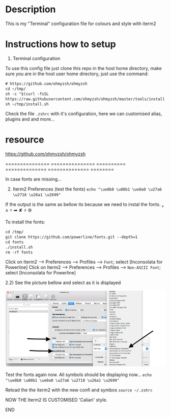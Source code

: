 # Description
This is my "Terminal" configuration file for colours and style with iterm2

# Instructions how to setup

1) Terminal configuration

To use this config file just clone this repo in the host  home directory,
make sure you are in the host user home directory, just use the command:

```
# https://github.com/ohmyzsh/ohmyzsh
cd ~/tmp/
sh -c "$(curl -fsSL https://raw.githubusercontent.com/ohmyzsh/ohmyzsh/master/tools/install.sh)"
sh ~/tmp/install.sh
```

Check the file `.zshrc` with it's configuration, here we can customised alias, plugins and and more...

# resource
https://github.com/ohmyzsh/ohmyzsh


=============== =============== ========== ============== ============== ========

In case fonts are missing...

2) Iterm2 Preferences (test the fonts)
`echo "\ue0b0 \u00b1 \ue0a0 \u27a6 \u2718 \u26a1 \u2699" `

If the output is the same as bellow its because we need to instal the fonts.
 ±  ➦ ✘ ⚡ ⚙

To install the fonts:
```
cd /tmp/
git clone https://github.com/powerline/fonts.git --depth=1
cd fonts
./install.sh
rm -rf fonts

```

Click on Iterm2 --> Preferences --> Profiles --> `Font`; select [Inconsolata for Powerline]
Click on Iterm2 --> Preferences --> Profiles --> `Non-ASCII Font`; select [Inconsolata for Powerline]

2.2) See the picture bellow and select as it is displayed

![Terminal_png](https://github.com/Calliari/terminalConfig/blob/master/zsh/img/Screenshot_iterm_2config_font.png)

Test the fonts again now. All symbols should be displaying now...
`echo "\ue0b0 \u00b1 \ue0a0 \u27a6 \u2718 \u26a1 \u2699" `

Reload the the iterm2 with the new confi and symbos
`source ~/.zshrc`


NOW THE Iterm2 IS CUSTOMISED 'Caliari' style.

END
